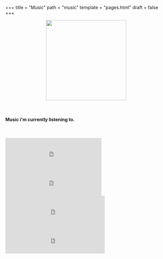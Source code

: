 +++
title = "Music"
path = "music"
template = "pages.html"
draft = false
+++

<div align="center">

 <p align="center">
   
  <img src="https://sachinsenal0x64.github.io/picx-images-hosting/pepe-listening-to-music.283fpx8jor0g.gif" alt=" " align="center" width="250" height="250"> 
  
</p>
</div>

<br>

#### Music i'm currently listening to.

<br>

<div style="text-align: center;">
  <p style="text-align:left;">
   
   <iframe src="https://embed.tidal.com/tracks/294404537?disableAnalytics=true" frameborder="0" style="width: 100%; max-width: 300px; height: 90px;"></iframe>
   <iframe src="https://embed.tidal.com/tracks/294404536?disableAnalytics=true" frameborder="0" style="width: 100%; max-width: 300px; height: 90px;"></iframe>

  <span style="float:center;">
    
   <iframe src="https://embed.tidal.com/tracks/294404535?disableAnalytics=true" frameborder="0" style="width: 100%; max-width: 310px; height: 90px;"></iframe>
   <iframe src="https://embed.tidal.com/tracks/138790325?disableAnalytics=true" frameborder="0" style="width: 100%; max-width: 310px; height: 90px;"></iframe>
     
  </span><br>
   
  </p>
</div>
